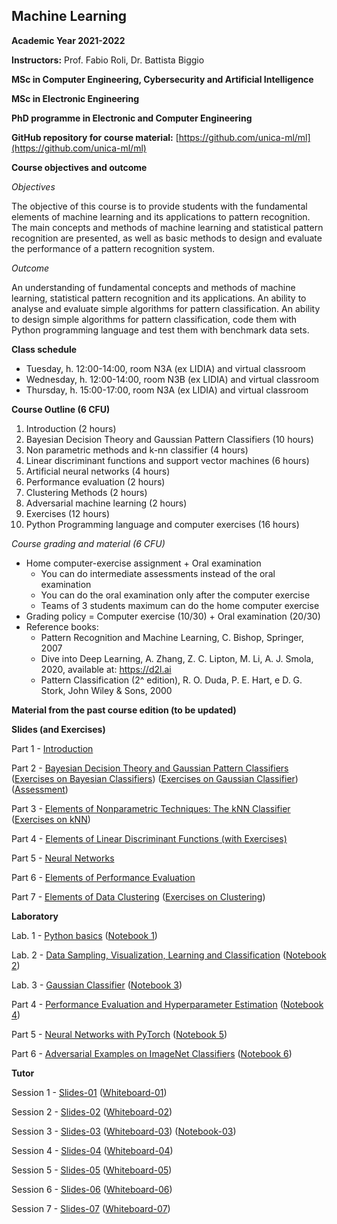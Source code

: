 ## Machine Learning 
**Academic Year 2021-2022**

**Instructors:** Prof. Fabio Roli, Dr. Battista Biggio

**MSc in Computer Engineering, Cybersecurity and Artificial Intelligence**

**MSc in Electronic Engineering**

**PhD programme in Electronic and Computer Engineering**

**GitHub repository for course material:** [https://github.com/unica-ml/ml](https://github.com/unica-ml/ml)

**Course objectives and outcome**

_Objectives_

The objective of this course is to provide students 
with the fundamental elements of machine learning and its applications 
to pattern recognition. The main concepts and methods of machine 
learning and statistical pattern recognition are presented, 
as well as basic methods to design and evaluate the performance 
of a pattern recognition system.
 
_Outcome_

An understanding of fundamental concepts and methods of machine learning, 
statistical pattern recognition and its applications. 
An ability to analyse and evaluate simple algorithms for pattern classification. 
An ability to design simple algorithms for pattern classification, 
code them with Python programming language and test them with benchmark data sets.

**Class schedule**

- Tuesday, h. 12:00-14:00, room N3A (ex LIDIA) and virtual classroom
- Wednesday, h. 12:00-14:00, room N3B (ex LIDIA) and virtual classroom
- Thursday, h. 15:00-17:00, room N3A (ex LIDIA) and virtual classroom

**Course Outline (6 CFU)**
1. Introduction (2 hours)
2. Bayesian Decision Theory and Gaussian Pattern Classifiers (10 hours)
3. Non parametric methods and k-nn classifier (4 hours)
4. Linear discriminant functions and support vector machines (6 hours)
5. Artificial neural networks (4 hours)
6. Performance evaluation (2 hours)
7. Clustering Methods (2 hours)
8. Adversarial machine learning (2 hours)
9. Exercises (12 hours)
10. Python Programming language and computer exercises (16 hours)
 
_Course grading and material (6 CFU)_

- Home computer-exercise assignment + Oral examination
    - You can do intermediate assessments instead of the oral examination
    - You can do the oral examination only after the computer exercise
    - Teams of 3 students maximum can do the home computer exercise
- Grading policy = Computer exercise (10/30) + Oral examination (20/30)
- Reference books:
    - Pattern Recognition and Machine Learning, C. Bishop, Springer, 2007
    - Dive into Deep Learning, A. Zhang, Z. C. Lipton, M. Li, A. J. Smola, 2020, available at: https://d2l.ai
    - Pattern Classification (2^ edition), R. O. Duda, P. E. Hart, e D. G. Stork, John Wiley & Sons, 2000



**Material from the past course edition (to be updated)**

**Slides (and Exercises)**

Part 1 - [Introduction](https://github.com/unica-ml/ml/blob/master/slides/lectures/ml-part-01.pdf)

Part 2 - [Bayesian Decision Theory and Gaussian Pattern Classifiers](https://github.com/unica-ml/ml/blob/master/slides/lectures/ml-part-02.pdf) ([Exercises on Bayesian Classifiers](https://github.com/unica-ml/ml/blob/master/exercises/ml-part-02-exercises.pdf)) ([Exercises on Gaussian Classifier](https://github.com/unica-ml/ml/blob/master/exercises/ml-part-02-exercises-GC.pdf)) ([Assessment](https://github.com/unica-ml/ml/blob/master/exercises/1st-intermediate-assessment-2018.pdf))

Part 3 - [Elements of Nonparametric Techniques: The kNN Classifier](https://github.com/unica-ml/ml/blob/master/slides/lectures/ml-part-03.pdf) ([Exercises on kNN](https://github.com/unica-ml/ml/blob/master/exercises/ml-part-03-exercises.pdf))

Part 4 - [Elements of Linear Discriminant Functions (with Exercises)](https://github.com/unica-ml/ml/blob/master/slides/lectures/ml-part-04.pdf)

Part 5 - [Neural Networks](https://github.com/unica-ml/ml/blob/master/slides/lectures/ml-part-05.pdf)

Part 6 - [Elements of Performance Evaluation](https://github.com/unica-ml/ml/blob/master/slides/lectures/ml-part-06.pdf)

Part 7 - [Elements of Data Clustering](https://github.com/unica-ml/ml/blob/master/slides/lectures/ml-part-07.pdf) ([Exercises on Clustering](https://github.com/unica-ml/ml/blob/master/exercises/ml-part-07-exercises.pdf))


**Laboratory**

Lab. 1 - [Python basics](https://github.com/unica-ml/ml/blob/master/slides/lab/ml-lab-01.pdf) ([Notebook 1](https://github.com/unica-ml/ml/blob/master/notebooks/lab01.ipynb))

Lab. 2 - [Data Sampling, Visualization, Learning and Classification](https://github.com/unica-ml/ml/blob/master/slides/lab/ml-lab-02.pdf) ([Notebook 2](https://github.com/unica-ml/ml/blob/master/notebooks/lab02.ipynb))

Lab. 3 - [Gaussian Classifier](https://github.com/unica-ml/ml/blob/master/slides/lab/ml-lab-03.pdf) ([Notebook 3](https://github.com/unica-ml/ml/blob/master/notebooks/lab03.ipynb))

Part 4 - [Performance Evaluation and Hyperparameter Estimation](https://github.com/unica-ml/ml/blob/master/slides/lab/ml-lab-04.pdf) ([Notebook 4](https://github.com/unica-ml/ml/blob/master/notebooks/lab04.ipynb))

Part 5 - [Neural Networks with PyTorch](https://github.com/unica-ml/ml/blob/master/slides/lab/ml-lab-05.pdf) ([Notebook 5](https://github.com/unica-ml/ml/blob/master/notebooks/lab05.ipynb))

Part 6 - [Adversarial Examples on ImageNet Classifiers](https://github.com/unica-ml/ml/blob/master/slides/lab/ml-lab-06.pdf) ([Notebook 6](https://github.com/unica-ml/ml/blob/master/notebooks/lab06.ipynb))


**Tutor**

Session 1 - [Slides-01](https://github.com/unica-ml/ml/blob/master/tutor/ML-tutor-01.pdf) ([Whiteboard-01](https://github.com/unica-ml/ml/blob/master/tutor/ML-tutor-01-whiteboard.pdf))

Session 2 - [Slides-02](https://github.com/unica-ml/ml/blob/master/tutor/ML-tutor-02.pdf) ([Whiteboard-02](https://github.com/unica-ml/ml/blob/master/tutor/ML-tutor-02-whiteboard.pdf))

Session 3 - [Slides-03](https://github.com/unica-ml/ml/blob/master/tutor/ML-tutor-03.pdf) ([Whiteboard-03](https://github.com/unica-ml/ml/blob/master/tutor/ML-tutor-03-whiteboard.pdf)) ([Notebook-03](https://github.com/unica-ml/ml/blob/master/tutor/ML-tutor-03-python.ipynb))

Session 4 - [Slides-04](https://github.com/unica-ml/ml/blob/master/tutor/ML-tutor-04.pdf) ([Whiteboard-04](https://github.com/unica-ml/ml/blob/master/tutor/ML-tutor-04-whiteboard.pdf))

Session 5 - [Slides-05](https://github.com/unica-ml/ml/blob/master/tutor/ML-tutor-05.pdf) ([Whiteboard-05](https://github.com/unica-ml/ml/blob/master/tutor/ML-tutor-05-whiteboard.pdf))

Session 6 - [Slides-06](https://github.com/unica-ml/ml/blob/master/tutor/ML-tutor-06.pdf) ([Whiteboard-06](https://github.com/unica-ml/ml/blob/master/tutor/ML-tutor-06-whiteboard.pdf))

Session 7 - [Slides-07](https://github.com/unica-ml/ml/blob/master/tutor/ML-tutor-07.pdf) ([Whiteboard-07](https://github.com/unica-ml/ml/blob/master/tutor/ML-tutor-07-whiteboard.pdf))

